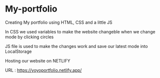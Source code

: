 # My-portfolio

Creating My portfolio using HTML, CSS and a little JS

In CSS  we used variables to make the website changeble when we change mode by clicking circles

JS file is used to make the changes work and save our latest mode into LocalStorage

Hosting our website on NETLIFY

URL :    https://yoyoportfolio.netlify.app/
